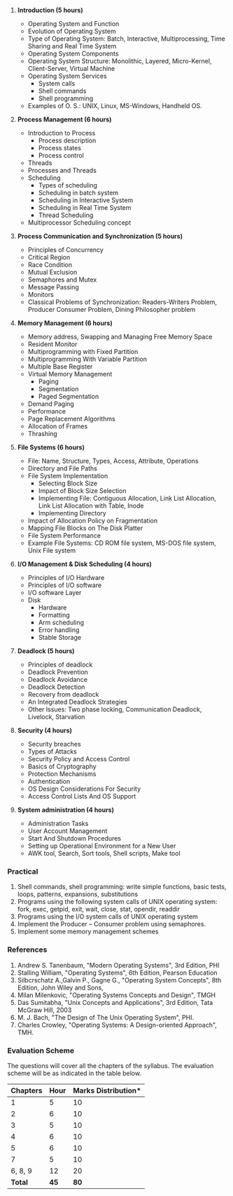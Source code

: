 1. **Introduction (5 hours)**

   * Operating System and Function
   * Evolution of Operating System
   * Type of Operating System: Batch, Interactive, Multiprocessing, Time Sharing and Real Time System
   * Operating System Components
   * Operating System Structure: Monolithic, Layered, Micro-Kernel, Client-Server, Virtual Machine
   * Operating System Services
      * System calls
      * Shell commands
      * Shell programming
   * Examples of O. S.: UNIX, Linux, MS-Windows, Handheld OS.

2. **Process Management (6 hours)**

   * Introduction to Process
      * Process description
      * Process states
      * Process control
   * Threads
   * Processes and Threads
   * Scheduling
      * Types of scheduling
      * Scheduling in batch system
      * Scheduling in Interactive System
      * Scheduling in Real Time System
      * Thread Scheduling
   * Multiprocessor Scheduling concept

3. **Process Communication and Synchronization (5 hours)**

   * Principles of Concurrency
   * Critical Region
   * Race Condition
   * Mutual Exclusion
   * Semaphores and Mutex
   * Message Passing
   * Monitors
   * Classical Problems of Synchronization: Readers-Writers Problem, Producer Consumer Problem, Dining Philosopher problem

4. **Memory Management (6 hours)**

   * Memory address, Swapping and Managing Free Memory Space
   * Resident Monitor
   * Multiprogramming with Fixed Partition
   * Multiprogramming With Variable Partition
   * Multiple Base Register
   * Virtual Memory Management
      * Paging
      * Segmentation
      * Paged Segmentation
   * Demand Paging
   * Performance
   * Page Replacement Algorithms
   * Allocation of Frames
   * Thrashing

5. **File Systems (6 hours)**

   * File: Name, Structure, Types, Access, Attribute, Operations
   * Directory and File Paths
   * File System Implementation
      * Selecting Block Size
      * Impact of Block Size Selection
      * Implementing File: Contiguous Allocation, Link List Allocation, Link List Allocation with Table, Inode
      * Implementing Directory
   * Impact of Allocation Policy on Fragmentation
   * Mapping File Blocks on The Disk Platter
   * File System Performance
   * Example File Systems: CD ROM file system, MS-DOS file system, Unix File system

6. **I/O Management & Disk Scheduling (4 hours)**

   * Principles of I/O Hardware
   * Principles of I/O software
   * I/O software Layer
   * Disk
      * Hardware
      * Formatting
      * Arm scheduling
      * Error handling
      * Stable Storage

7. **Deadlock (5 hours)**

   * Principles of deadlock
   * Deadlock Prevention
   * Deadlock Avoidance
   * Deadlock Detection
   * Recovery from deadlock
   * An Integrated Deadlock Strategies
   * Other Issues: Two phase locking, Communication Deadlock, Livelock, Starvation

8. **Security (4 hours)**

   * Security breaches
   * Types of Attacks
   * Security Policy and Access Control
   * Basics of Cryptography
   * Protection Mechanisms
   * Authentication
   * OS Design Considerations For Security
   * Access Control Lists And OS Support

9. **System administration (4 hours)**

   * Administration Tasks
   * User Account Management
   * Start And Shutdown Procedures
   * Setting up Operational Environment for a New User
   * AWK tool, Search, Sort tools, Shell scripts, Make tool

### Practical

1. Shell commands, shell programming: write simple functions, basic tests, loops, patterns, expansions, substitutions
2. Programs using the following system calls of UNIX operating system: fork, exec, getpid, exit, wait, close, stat, opendir, readdir
3. Programs using the I/O system calls of UNIX operating system
4. Implement the Producer – Consumer problem using semaphores.
5. Implement some memory management schemes

### References

1. Andrew S. Tanenbaum, "Modern Operating Systems", 3rd Edition, PHI
2. Stalling William, "Operating Systems", 6th Edition, Pearson Education
3. Silbcrschatz A.,Galvin P., Gagne G., "Operating System Concepts", 8th Edition, John Wiley and Sons,
4. Milan Milenkovic, "Operating Systems Concepts and Design", TMGH
5. Das Sumitabha, "Unix Concepts and Applications", 3rd Edition, Tata McGraw Hill, 2003
6. M. J. Bach, "The Design of The Unix Operating System", PHI.
7. Charles Crowley, "Operating Systems: A Design-oriented Approach", TMH.

### Evaluation Scheme

The questions will cover all the chapters of the syllabus. The evaluation scheme will be as indicated in the table below.

| Chapters  | Hour   | Marks Distribution* |
| --------- | ------ | ------------------- |
| 1         | 5      | 10                  |
| 2         | 6      | 10                  |
| 3         | 5      | 10                  |
| 4         | 6      | 10                  |
| 5         | 6      | 10                  |
| 7         | 5      | 10                  |
| 6, 8, 9   | 12     | 20                  |
| **Total** | **45** | **80**              |

